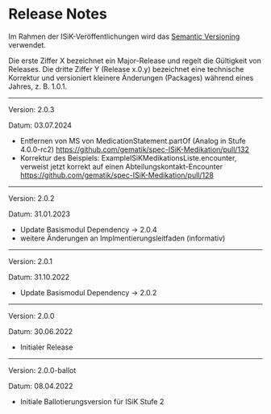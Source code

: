 # Release Notes

Im Rahmen der ISiK-Veröffentlichungen wird das [Semantic Versioning](https://semver.org/lang/de/) verwendet.

Die erste Ziffer X bezeichnet ein Major-Release und regelt die Gültigkeit von Releases. Die dritte Ziffer Y (Release x.0.y) bezeichnet eine technische Korrektur und versioniert kleinere Änderungen (Packages) während eines Jahres, z. B. 1.0.1.

----
Version: 2.0.3

Datum: 03.07.2024

- Entfernen von MS von MedicationStatement.partOf (Analog in Stufe 4.0.0-rc2) https://github.com/gematik/spec-ISiK-Medikation/pull/132
- Korrektur des Beispiels: ExampleISiKMedikationsListe.encounter, verweist jetzt korrekt auf einen Abteilungskontakt-Encounter https://github.com/gematik/spec-ISiK-Medikation/pull/128

----
Version: 2.0.2

Datum: 31.01.2023

- Update Basismodul Dependency -> 2.0.4
- weitere Änderungen an Implmentierungsleitfaden (informativ)
----
Version: 2.0.1

Datum: 31.10.2022

- Update Basismodul Dependency -> 2.0.2
----
Version: 2.0.0

Datum: 30.06.2022

- Initialer Release

----
Version: 2.0.0-ballot

Datum: 08.04.2022

* Initiale Ballotierungsversion für ISiK Stufe 2

